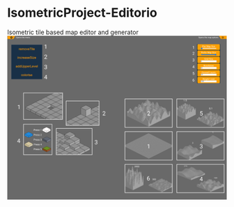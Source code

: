 # IsometricProject-Editorio
Isometric tile based map editor and generator
![alt text](https://github.com/ProgrammingPro27/IsometricProject-Editorio/blob/main/easyGuide.png)

